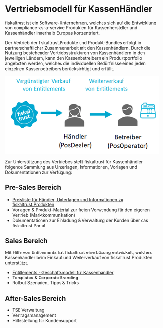 # Vertriebsmodell für KassenHändler

fiskaltrust ist ein Software-Unternehmen, welches sich auf die Entwicklung von compliance-as-a-service Produkten für Kassenhersteller und Kassenhändler innerhalb Europas konzentriert.

Der Vertrieb der fiskaltrust.Produkte und Produkt-Bundles erfolgt in partnerschaftlicher Zusammenarbeit mit den Kassenhändlern. Durch die Nutzung bestehender Vertriebsstrukturen von Kassenhändlern in den jeweiligen Ländern, kann den Kassenbetreibern ein Produktportfolio angeboten werden, welches die individuellen Bedürfnisse eines jeden einzelnen Kassenbetreibers berücksichtigt und erfüllt.

![distributsionsmodell](media/distributsionsmodell.png)



Zur Unterstützung des Vertriebes stellt fiskaltrust für Kassenhändler folgende Sammlung aus Unterlagen, Informationen, Vorlagen und Dokumentationen zur Verfügung:

## Pre-Sales Bereich

- [Preisliste für Händler, Unterlagen und Informationen zu fiskaltrust.Produkten](02-pre-sales/haendler-preisliste.md) 
- Vorlagen & Produkt-Material zur freien Verwendung für den eigenen Vertrieb (Marktkommunikation) 
- Dokumentationen zur Einladung & Verwaltung der Kunden über das fiskaltrust.Portal

## Sales Bereich

Mit Hilfe von Entitlements hat fiskaltrust eine Lösung entwickelt, welches Kassenhändler beim Einkauf und Weiterverkauf von fiskaltrust.Produkten unterstützt.

- [Entitlements - Geschäftsmodell für Kassenhändler](03-sales/overview.md)
- Templates & Corporate Branding
- Rollout Szenarien, Tipps & Tricks

## After-Sales Bereich

- TSE Verwaltung
- Vertragsmanagement
- Hilfestellung für Kundensupport